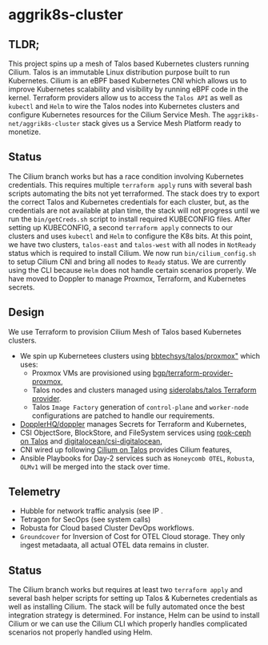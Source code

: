 # aggrik8s-cluster
## TLDR;
This project spins up a mesh of Talos based Kubernetes clusters running Cilium. Talos is an immutable Linux distribution purpose built to run Kubernetes. Cilium is an eBPF based Kubernetes CNI which allows us to improve Kubernetes scalability and visibility by running eBPF code in the kernel. Terraform providers allow us to access the `Talos API` as well as `kubectl` and `Helm` to wire the Talos nodes into Kubernetes clusters and configure Kubernetes resources for the Cilium Service Mesh. The `aggrik8s-net/aggrik8s-cluster` stack gives us a Service Mesh Platform ready to monetize.  
## Status
The Cilium branch works but has a race condition involving Kubernetes credentials. This requires multiple `terraform apply` runs with several bash scripts automating the bits not yet terraformed. The stack does try to export the correct Talos and Kubernetes credentials for each cluster, but, as the credentials are not available at plan time, the stack will not progress until we run the `bin/getCreds.sh` script to install required KUBECONFIG files.  After setting up KUBECONFIG, a second `terraform apply` connects to our clusters and uses `kubectl` and `Helm` to configure the K8s bits. At this point, we have two clusters, `talos-east` and `talos-west` with all nodes in `NotReady` status which is required to install Cilium. We now run `bin/cilium_config.sh` to setup Cilium CNI and bring all nodes to `Ready` status. We are currently using the CLI because `Helm` does not handle certain scenarios properly. We have moved to Doppler to manage Proxmox, Terraform, and Kubernetes secrets. 
## Design
We use Terraform to provision Cilium Mesh of Talos based Kubernetes clusters.
- We spin up Kubernetees clusters using [bbtechsys/talos/proxmox"](https://registry.terraform.io/modules/bbtechsys/talos/proxmox/latest) which uses:
  - Proxmox VMs are provisioned using [bgp/terraform-provider-proxmox](https://github.com/bpg/terraform-provider-proxmox),
  - Talos nodes and clusters managed using [siderolabs/talos Terraform provider](https://registry.terraform.io/providers/siderolabs/talos/0.9.0-alpha.0).
  - Talos `Image Factory` generation of `control-plane` and `worker-node` configurations are patched to handle our requirements.
- [DopplerHQ/doppler](https://registry.terraform.io/providers/DopplerHQ/doppler/latest/docs) manages Secrets for Terraform and Kubernetes,
- CSI ObjectSore, BlockStore, and FileSystem services using [rook-ceph on Talos](https://www.talos.dev/v1.10/kubernetes-guides/configuration/ceph-with-rook/) and [digitalocean/csi-digitalocean](https://github.com/digitalocean/csi-digitalocean),
- CNI wired up following [Cilium on Talos](https://www.talos.dev/v1.10/kubernetes-guides/network/deploying-cilium/) provides Cilium features, 
- Ansible Playbooks for Day-2 services such as `Honeycomb OTEL`, `Robusta`, `OLMv1` will be merged into the stack over time.
## Telemetry
- Hubble for network traffic analysis (see IP .
- Tetragon for SecOps (see system calls)
- Robusta for Cloud based Cluster DevOps workflows.
- `Groundcover` for Inversion of Cost for OTEL Cloud storage. They only ingest metadaata, all actual OTEL data remains in cluster.
## Status
The Cilium branch works but requires at least two `terraform apply` and several bash helper scripts for setting up Talos & Kubernetes credentials as well as installing Cilium. 
The stack will be fully automated once the best integration strategy is determined. For instance, Helm can be usind to install Cilium or we can use the Cilium CLI which properly handles complicated scenarios not properly handled using Helm.

